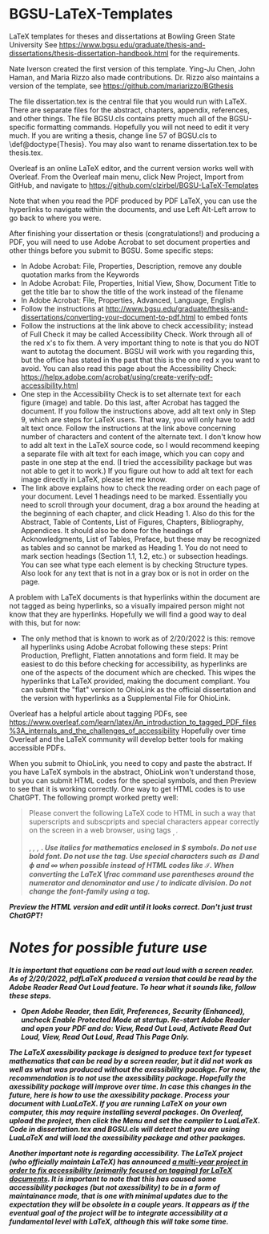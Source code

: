# BGSU-LaTeX-Templates
LaTeX templates for theses and dissertations at Bowling Green State University
See https://www.bgsu.edu/graduate/thesis-and-dissertations/thesis-dissertation-handbook.html for the requirements.

Nate Iverson created the first version of this template.  Ying-Ju Chen, John Haman, and Maria Rizzo also made contributions.  Dr. Rizzo also maintains a version of the template, see https://github.com/mariarizzo/BGthesis

The file dissertation.tex is the central file that you would run with LaTeX.
There are separate files for the abstract, chapters, appendix, references, and other things.
The file BGSU.cls contains pretty much all of the BGSU-specific formatting commands.
Hopefully you will not need to edit it very much.
If you are writing a thesis, change line 57 of BGSU.cls to \def\@doctype{Thesis}.
You may also want to rename dissertation.tex to be thesis.tex.

Overleaf is an online LaTeX editor, and the current version works well with Overleaf.
From the Overleaf main menu, click New Project, Import from GitHub, and navigate to https://github.com/clzirbel/BGSU-LaTeX-Templates

Note that when you read the PDF produced by PDF LaTeX, you can use the hyperlinks to navigate within the documents, and use Left Alt-Left arrow to go back to where you were.

After finishing your dissertation or thesis (congratulations!) and producing a PDF, you will need to use Adobe Acrobat to set document properties and other things before you submit to BGSU.
Some specific steps:

* In Adobe Acrobat: File, Properties, Description, remove any double quotation marks from the Keywords
* In Adobe Acrobat: File, Properties, Initial View, Show, Document Title to get the title bar to show the title of the work instead of the filename
* In Adobe Acrobat: File, Properties, Advanced, Language, English
* Follow the instructions at http://www.bgsu.edu/graduate/thesis-and-dissertations/converting-your-document-to-pdf.html to embed fonts
* Follow the instructions at the link above to check accessibility; instead of Full Check it may be called Accessibility Check.  Work through all of the red x's to fix them. A very important thing to note is that you do NOT want to autotag the document. BGSU will work with you regarding this, but the office has stated in the past that this is the one red x you want to avoid.
You can also read this page about the Accessibility Check: https://helpx.adobe.com/acrobat/using/create-verify-pdf-accessibility.html
* One step in the Accessibility Check is to set alternate text for each figure (image) and table.
Do this last, after Acrobat has tagged the document.
If you follow the instructions above, add alt text only in Step 9, which are steps for LaTeX users.
That way, you will only have to add alt text once.
Follow the instructions at the link above concerning number of characters and content of the alternate text.
I don't know how to add alt text in the LaTeX source code, so I would recommend keeping a separate file with alt text for each image, which you can copy and paste in one step at the end.
(I tried the accessibility package but was not able to get it to work.)
If you figure out how to add alt text for each image directly in LaTeX, please let me know.
* The link above explains how to check the reading order on each page of your document.
Level 1 headings need to be marked.
Essentially you need to scroll through your document, drag a box around the heading at the beginning of each chapter, and click Heading 1.
Also do this for the Abstract, Table of Contents, List of Figures, Chapters, Bibliography, Appendices.
It should also be done for the headings of Acknowledgments, List of Tables, Preface, but these may be recognized as tables and so cannot be marked as Heading 1.
You do not need to mark section headings (Section 1.1, 1.2, etc.) or subsection headings.
You can see what type each element is by checking Structure types.
Also look for any text that is not in a gray box or is not in order on the page.

A problem with LaTeX documents is that hyperlinks within the document are not tagged as being hyperlinks, so a visually impaired person might not know that they are hyperlinks.
Hopefully we will find a good way to deal with this, but for now:

* The only method that is known to work as of 2/20/2022 is this:  remove all hyperlinks using Adobe Acrobat following these steps: Print Production, Preflight, Flatten annotations and form field. It may be easiest to do this before checking for accessibility, as hyperlinks are one of the aspects of the document which are checked.
This wipes the hyperlinks that LaTeX provided, making the document compliant.
You can submit the "flat" version to OhioLink as the official dissertation and the version with hyperlinks as a Supplemental File for OhioLink.

Overleaf has a helpful article about tagging PDFs, see https://www.overleaf.com/learn/latex/An_introduction_to_tagged_PDF_files%3A_internals_and_the_challenges_of_accessibility
Hopefully over time Overleaf and the LaTeX community will develop better tools for making accessible PDFs.

When you submit to OhioLink, you need to copy and paste the abstract.  If you have LaTeX symbols in the abstract, OhioLink won't understand those, but you can submit HTML codes for the special symbols, and then Preview to see that it is working correctly.  One way to get HTML codes is to use ChatGPT.  The following prompt worked pretty well:

>Please convert the following LaTeX code to HTML in such a way that superscripts and subscpripts and special characters appear correctly on the screen in a web browser, using tags <sub>, <sup>, <p>, <em>, <i>, <strong>.  Use italics for mathematics enclosed in $ symbols.  Do not use bold font.  Do not use the <b> tag.  Use special characters such as 𝔻 and ϕ and ∞ when possible instead of HTML codes like &#x2110;.  When converting the LaTeX \frac command use parentheses around the numerator and denominator and use / to indicate division.  Do not change the font-family using a <span> tag.

Preview the HTML version and edit until it looks correct.  Don't just trust ChatGPT!

# Notes for possible future use

It is important that equations can be read out loud with a screen reader.
As of 2/20/2022, pdfLaTeX produced a version that could be read by the Adobe Reader Read Out Loud feature.
To hear what it sounds like, follow these steps.

* Open Adobe Reader, then Edit, Preferences, Security (Enhanced), uncheck Enable Protected Mode at startup.
Re-start Adobe Reader and open your PDF and do:  View, Read Out Loud, Activate Read Out Loud, View, Read Out Loud, Read This Page Only.

The LaTeX axessibility package is designed to produce text for typeset mathematics that can be read by a screen reader, but it did not work as well as what was produced without the axessibility pacakge.
For now, the recommendation is to not use the axessibility package.
Hopefully the axessibility package will improve over time.
In case this changes in the future, here is how to use the axessibility package.
Process your document with LuaLaTeX.
If you are running LaTeX on your own computer, this may require installing several packages.
On Overleaf, upload the project, then click the Menu and set the compiler to LuaLaTeX.
Code in dissertation.tex and BGSU.cls will detect that you are using LuaLaTeX and will load the axessibility package and other packages.

Another important note is regarding accessibility. The LaTeX project (who officially maintain LaTeX) has announced [a multi-year project in order to fix accessibility (primarily focused on tagging) for LaTeX documents](https://www.latex-project.org/publications/indexbytopic/pdf/). It is important to note that this has caused some accessibility packages (but not axessibility) to be in a form of maintainance mode, that is one with minimal updates due to the expectation they will be obsolete in a couple years. It appears as if the eventual goal of the project will be to integrate accessibility at a fundamental level with LaTeX, although this will take some time.
